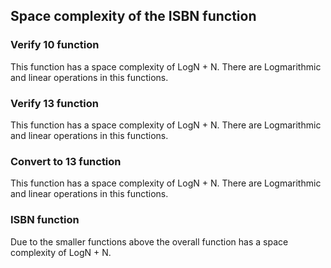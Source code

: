 ## Space complexity of the ISBN function
### Verify 10 function
This function has a space complexity of LogN + N. There are Logmarithmic and linear operations in this functions. 

### Verify 13 function
This function has a space complexity of LogN + N. There are Logmarithmic and linear operations in this functions.

### Convert to 13 function
This function has a space complexity of LogN + N. There are Logmarithmic and linear operations in this functions.

### ISBN function
Due to the smaller functions above the overall function has a space complexity of LogN + N.
